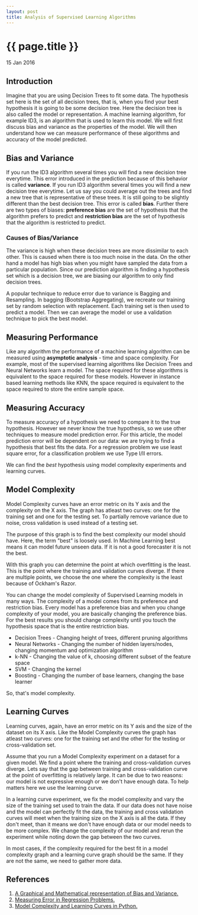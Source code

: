 ```yaml
---
layout: post
title: Analysis of Supervised Learning Algorithms
---
```


{{ page.title }}
================

<p class="meta">15 Jan 2016</p>

## Introduction

Imagine that you are using Decision Trees to fit some data. The hypothesis set here is the set of all decision trees, that is, when you find your best hypothesis it is going to be some decision tree. Here the decision tree is also called the model or representation. A machine learning algorithm, for example ID3, is an algorithm that is used to learn this model. We will first discuss bias and variance as the properties of the model. We will then understand how we can measure performance of these algorithms and accuracy of the model predicted.

## Bias and Variance

If you run the ID3 algorithm several times you will find a new decision tree everytime. This error introduced in the prediction because of this behavior is called **variance**. If you run ID3 algorithm several times you will find a new decision tree everytime. Let us say you could average out the trees and find a new tree that is representative of these trees. It is still going to be slightly different than the best decision tree. This error is called **bias**. Further there are two types of biases: **preference bias** are the set of hypothesis that the algorithm prefers to predict and **restriction bias** are the set of hypothesis that the algorithm is restricted to predict.

### Causes of Bias/Variance

The variance is high when these decision trees are more dissimilar to each other. This is caused when there is too much noise in the data. On the other hand a model has high bias when you might have sampled the data from a particular population. Since our prediction algorithm is finding a hypothesis set which is a decision tree, we are biasing our algorithm to only find decision trees.

A popular technique to reduce error due to variance is Bagging and Resampling. In bagging (Bootstrap Aggregating), we recreate our training set by random selection with replacement. Each training set is then used to predict a model. Then we can average the model or use a validation technique to pick the best model.

## Measuring Performance

Like any algorithm the performance of a machine learning algorithm can be measured using **asymptotic analysis** - time and space complexity. For example, most of the supervised learning algorithms like Decision Trees and Neural Networks learn a model. The space required for these algorithms is equivalent to the space required for these models. However in instance based learning methods like KNN, the space required is equivalent to the space required to store the entire sample space.

## Measuring Accuracy

To measure accuracy of a hypothesis we need to compare it to the true hypothesis. However we never know the true hypothesis, so we use other techniques to measure model prediction error. For this article, the model prediction error will be dependent on our data: we are trying to find a hypothesis that best fits the data. For a regression problem we use least square error, for a classification problem we use Type I/II errors.

We can find the *best* hypothesis using model complexity experiments and learning curves.

## Model Complexity

Model Complexity curves have an error metric on its Y axis and the complexity on the X axis. The graph has atleast two curves: one for the training set and one for the testing set. To partially remove variance due to noise, cross validation is used instead of a testing set.

The purpose of this graph is to find the best complexity our model should have. Here, the term "best" is loosely used. In Machine Learning best means it can model future unseen data. If it is not a good forecaster it is not the best.

With this graph you can determine the point at which overfitting is the least. This is the point where the training and validation curves diverge. If there are multiple points, we choose the one where the complexity is the least because of Ockham's Razor.

You can change the model complexity of Supervised Learning models in many ways. The complexity of a model comes from its preference and restriction bias. Every model has a preference bias and when you change complexity of your model, you are basically changing the preference bias. For the best results you should change complexity until you touch the hypothesis space that is the entire restriction bias.

* Decision Trees - Changing height of trees, different pruning algorithms
* Neural Networks - Changing the number of hidden layers/nodes, changing momentum and optimization algorithm
* k-NN - Changing the value of k, choosing different subset of the feature space
* SVM - Changing the kernel
* Boosting - Changing the number of base learners, changing the base learner

So, that's model complexity.

## Learning Curves

Learning curves, again, have an error metric on its Y axis and the size of the dataset on its X axis. Like the Model Complexity curves the graph has atleast two curves: one for the training set and the other for the testing or cross-validation set.

Assume that you run a Model Complexity experiment on a dataset for a given model. We find a point where the training and cross-validation curves diverge. Lets say that the gap between training and cross-validation curve at the point of overfitting is relatively large. It can be due to two reasons: our model is not expressive enough or we don't have enough data. To help matters here we use the learning curve.

In a learning curve experiment, we fix the model complexity and vary the size of the training set used to train the data. If our data does not have noise and the model can perfectly fit the data, the training and cross validation curves will meet when the training size on the X axis is all the data. If they don't meet, than it means we don't have enough data or our model needs to be more complex. We change the complexity of our model and rerun the experiment while noting down the gap between the two curves.

In most cases, if the complexity required for the best fit in a model complexity graph and a learning curve graph should be the same. If they are not the same, we need to gather more data.

## References

1. [A Graphical and Mathematical representation of Bias and Variance.](http://scott.fortmann-roe.com/docs/BiasVariance.html)
2. [Measuring Error in Regression Problems.](http://scott.fortmann-roe.com/docs/MeasuringError.html)
3. [Model Complexity and Learning Curves in Python.](http://scikit-learn.org/stable/modules/learning_curve.html)
